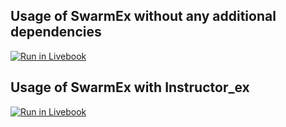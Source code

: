 ## Usage of SwarmEx without any additional dependencies

[![Run in Livebook](https://livebook.dev/badge/v1/blue.svg)](https://livebook.dev/run?url=https%3A%2F%2Fraw.githubusercontent.com%2Fnrrso%2Fswarm_ex%2Frefs%2Fheads%2Fmain%2Flivebooks%2Fswarm_ex.livemd)

## Usage of SwarmEx with Instructor_ex

[![Run in Livebook](https://livebook.dev/badge/v1/blue.svg)](https://livebook.dev/run?url=https%3A%2F%2Fgithub.com%2Fnrrso%2Fswarm_ex%2Fraw%2Frefs%2Fheads%2Fmain%2Flivebooks%2Fswarm_ex_instructor_integration.livemd)